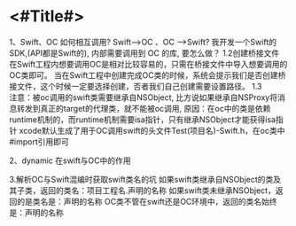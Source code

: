 #  <#Title#>


1、Swift、OC 如何相互调用? Swift-->OC 、OC -->Swift? 我开发一个Swift的SDK,(API都是Swift的), 内部需要调用到 OC 的库, 要怎么做？
  1.2创建桥接文件
    在Swift工程内想要调用OC是相对比较容易的，只需在桥接文件中导入想要调用的OC类即可。 当在Swift工程中创建完成OC类的时候，系统会提示我们是否创建桥接文件，这个时候一定要选择创建，否者我们自己创建需要设置路径。
  1.3   
     注意：被oc调用的swift类需要继承自NSObject, 比方说如果继承自NSProxy将消息转发到真正的target的代理类，就不能被oc调用,
     原因：在oc中的类是依赖runtime机制的，而runtime机制需要isa指针，只有继承NSObject才能获得isa指针
     xcode默认生成了用于OC调用swift的头文件Test(项目名)-Swift.h，在oc类中#import引用即可

2、dynamic 在swift与OC中的作用


3.解析OC与Swift混编时获取swift类名的坑
如果swift类继承自NSObject的类及其子类，返回的类名：项目工程名.声明的名称
如果swift类未继承NSObject，返回的是类名是：声明的名称
OC类不管在swift还是OC环境中，返回的类名始终是：声明的名称
